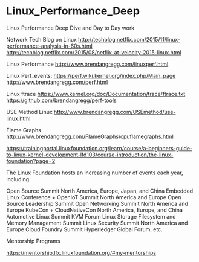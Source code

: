 # Linux_Performance_Deep
Linux Performance Deep Dive and Day to Day work


Network Tech Blog on Linux
http://techblog.netflix.com/2015/11/linux-performance-analysis-in-60s.html
http://techblog.netflix.com/2015/08/netflix-at-velocity-2015-linux.html

Linux Performance
http://www.brendangregg.com/linuxperf.html

Linux Perf_events:
https://perf.wiki.kernel.org/index.php/Main_page
http://www.brendangregg.com/perf.html

Linux ftrace
https://www.kernel.org/doc/Documentation/trace/ftrace.txt
https://github.com/brendangregg/perf-tools

USE Method Linux
http://www.brendangregg.com/USEmethod/use-linux.html

Flame Graphs
http://www.brendangregg.com/FlameGraphs/cpuflamegraphs.html

https://trainingportal.linuxfoundation.org/learn/course/a-beginners-guide-to-linux-kernel-development-lfd103/course-introduction/the-linux-foundation?page=2

The Linux Foundation hosts an increasing number of events each year, including:

Open Source Summit North America, Europe, Japan, and China
Embedded Linux Conference + OpenIoT Summit North America and Europe
Open Source Leadership Summit
Open Networking Summit North America and Europe
KubeCon + CloudNativeCon North America, Europe, and China
Automotive Linux Summit
KVM Forum
Linux Storage Filesystem and Memory Management Summit
Linux Security Summit North America and Europe
Cloud Foundry Summit
Hyperledger Global Forum, etc.

Mentorship Programs 

https://mentorship.lfx.linuxfoundation.org/#my-mentorships

